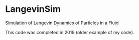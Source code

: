 # LangevinSim
 Simulation of Langevin Dynamics of Particles in a Fluid
 
 This code was completed in 2019 (older example of my code).

